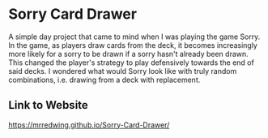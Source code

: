 # Sorry Card Drawer
A simple day project that came to mind when I was playing the game Sorry. In the game, as players draw cards from the deck, it becomes increasingly more likely for a sorry to be drawn if a sorry hasn't already been drawn. This changed the player's strategy to play defensively towards the end of said decks. I wondered what would Sorry look like with truly random combinations, i.e. drawing from a deck with replacement. 

## Link to Website
https://mrredwing.github.io/Sorry-Card-Drawer/

